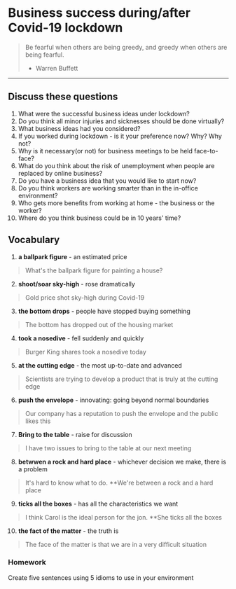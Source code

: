 # Business success during/after Covid-19 lockdown

> Be fearful when others are being greedy, and greedy when others are being fearful.
> - Warren Buffett

-------------------------------------

## Discuss these questions

1. What were the successful business ideas under lockdown?
2. Do you think all minor injuries and sicknesses should be done virtually?
3. What business ideas had you considered?
4. If you worked during lockdown - is it your preference now? Why? Why not?
5. Why is it necessary(or not) for business meetings to be held face-to-face?
6. What do you think about the risk of unemployment when people are replaced by online business?
7. Do you have a business idea that you would like to start now?
8. Do you think workers are working smarter than in the in-office environment?
9. Who gets more benefits from working at home - the business or the worker?
10. Where do you think business could be in 10 years' time?

## Vocabulary

1. **a ballpark figure** - an estimated price

> What's the ballpark figure for painting a house?

2. **shoot/soar sky-high** - rose dramatically

> Gold price shot sky-high during Covid-19

3. **the bottom drops** - people have stopped buying something

> The bottom has dropped out of the housing market

4. **took a nosedive** - fell suddenly and quickly

> Burger King shares took a nosedive today

5. **at the cutting edge** - the most up-to-date and advanced

> Scientists are trying to develop a product that is truly at the cutting edge

6. **push the envelope** - innovating: going beyond normal boundaries

> Our company has a reputation to push the envelope and the public likes this

7. **Bring to the table** - raise for discussion

> I have two issues to bring to the table at our next meeting

8. **betwwen a rock and hard place** - whichever decision we make, there is a problem

> It's hard to know what to do. **We're between a rock and a hard place

9. **ticks all the boxes** - has all the characteristics we want

> I think Carol is the ideal person for the jon. **She ticks all the boxes

10. **the fact of the matter** - the truth is

> The face of the matter is that we are in a very difficult situation

### Homework

Create five sentences using 5 idioms to use in your environment
